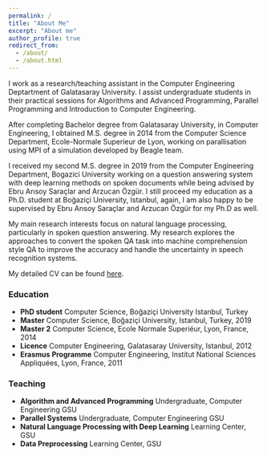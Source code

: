 ```yaml
---
permalink: /
title: "About Me"
excerpt: "About me"
author_profile: true
redirect_from: 
  - /about/
  - /about.html
---
```



I work as a research/teaching assistant in the Computer Engineering Deptartment of Galatasaray University. I assist undergraduate students in their practical sessions for Algorithms and Advanced Programming, Parallel Programming and Introduction to Computer Engineering.  

After completing Bachelor degree from Galatasaray University, in Computer Engineering, I obtained M.S. degree in 2014 from the Computer Science Department, Ecole-Normale Superieur de Lyon, working on parallisation using MPI of a simulation developed by Beagle team. 

I received my second M.S. degree in 2019 from the Computer Engineering Department, Bogazici University working on a question answering system with deep learning methods on spoken documents while being  advised by Ebru Arısoy Saraçlar and Arzucan Özgür. I still proceed my education as a Ph.D. student at Boğaziçi University, Istanbul, again, I am also happy to be supervised by Ebru Arısoy Saraçlar and Arzucan Özgür for my Ph.D as well. 

My main research interests focus on natural language processing, particularly in spoken question answering. My research explores the approaches to convert the spoken QA task into machine comprehension style QA to improve the accuracy and handle the uncertainty in speech recognition systems.

My detailed CV can be found [here](https://mmerveunlu.github.io/files/MerveUnluCV.pdf).


### Education

* __PhD student__ Computer Science, Boğaziçi University Istanbul, Turkey
* __Master__ Computer Science, Boğaziçi University, Istanbul, Turkey, 2019 
* __Master 2__ Computer Science, Ecole Normale Superiéur, Lyon, France, 2014 
* __Licence__ Computer Engineering, Galatasaray University, Istanbul, 2012
* __Erasmus Programme__ Computer Engineering, Institut National Sciences Appliquées, Lyon, France, 2011

### Teaching 
* __Algorithm and Advanced Programming__ Undergraduate, Computer Engineering GSU
* __Parallel Systems__  Undergraduate, Computer Engineering GSU
* __Natural Language Processing with Deep Learning__ Learning Center, GSU 
* __Data Preprocessing__ Learning Center, GSU

